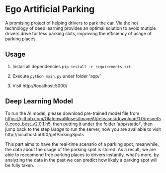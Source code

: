 # Ego Artificial Parking
A promising project of helping drivers to park the car. Via the hot technology of deep learning provides an optimal solution to avoid mutiple drivers drive for less parking slots, improving the efficiency of usage of parking places.

## Usage

1. Install all dependencies
  `pip install -r requirements.txt`
  
2. Execute `python main.py` under folder 'app/'

3. Visit http://localhost:5000/


## Deep Learning Model
To run the AI model, please download pre-trained model file from https://github.com/OlafenwaMoses/ImageAI/releases/download/1.0/resnet50_coco_best_v2.0.1.h5, then putting it under the folder 'app/static/', then jump back to the step *Usage* to run the server, now you are available to visit http://localhost:5000/getParkingSpots 

This part aims to have the real-time scenario of a parking spot, meanwhile, the data about the usage of the parking spot is stored. As a result, we are able to reccomend free parking places to drivers instantly, what's more, by analyzing the data in the past we can predict how likely a parking spot will be fully taken.
